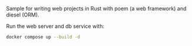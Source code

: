 Sample for writing web projects in Rust with poem (a web framework) and diesel (ORM).

Run the web server and db service with:
```bash
docker compose up --build -d
```

